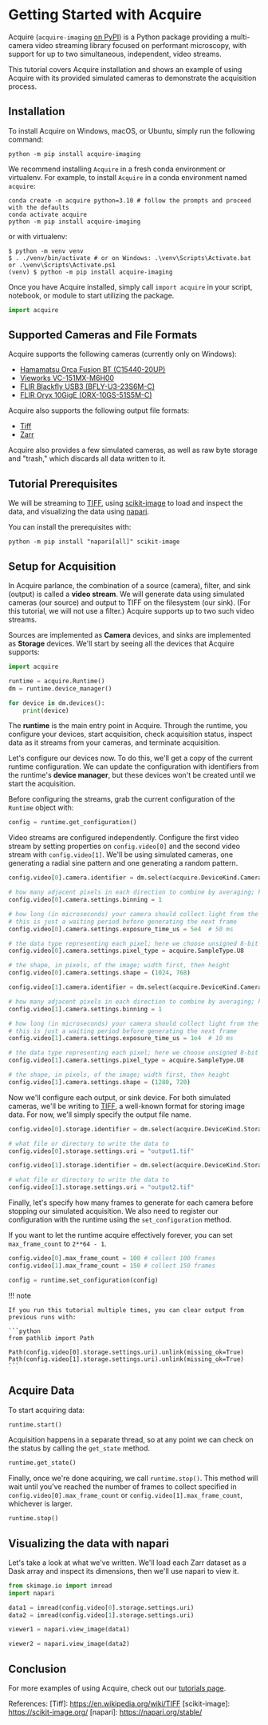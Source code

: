 # Getting Started with Acquire

Acquire (`acquire-imaging` [on PyPI](https://pypi.org/project/acquire-imaging/)) is a Python package providing a multi-camera video streaming library focused on performant microscopy, with support for up to two simultaneous, independent, video streams.

This tutorial covers Acquire installation and shows an example of using Acquire with its provided simulated cameras to demonstrate the acquisition process.

## Installation

To install Acquire on Windows, macOS, or Ubuntu, simply run the following command:

```
python -m pip install acquire-imaging
```

We recommend installing `Acquire` in a fresh conda environment or virtualenv.
For example, to install `Acquire` in a conda environment named `acquire`:

```
conda create -n acquire python=3.10 # follow the prompts and proceed with the defaults
conda activate acquire
python -m pip install acquire-imaging
```

or with virtualenv:

```shell
$ python -m venv venv
$ . ./venv/bin/activate # or on Windows: .\venv\Scripts\Activate.bat or .\venv\Scripts\Activate.ps1
(venv) $ python -m pip install acquire-imaging
```

Once you have Acquire installed, simply call `import acquire` in your script, notebook, or module to start utilizing the package.

```python
import acquire
```

## Supported Cameras and File Formats

Acquire supports the following cameras (currently only on Windows):

- [Hamamatsu Orca Fusion BT (C15440-20UP)](https://www.hamamatsu.com/eu/en/product/cameras/cmos-cameras/C15440-20UP.html)
- [Vieworks VC-151MX-M6H00](https://www.visionsystech.com/products/cameras/vieworks-vc-151mx-sony-imx411-sensor-ultra-high-resolution-cmos-camera-151-mp)
- [FLIR Blackfly USB3 (BFLY-U3-23S6M-C)](https://www.flir.com/products/blackfly-usb3/?model=BFLY-U3-23S6M-C&vertical=machine+vision&segment=iis)
- [FLIR Oryx 10GigE (ORX-10GS-51S5M-C)](https://www.flir.com/products/oryx-10gige/?model=ORX-10GS-51S5M-C&vertical=machine+vision&segment=iis)

Acquire also supports the following output file formats:

- [Tiff](https://en.wikipedia.org/wiki/TIFF)
- [Zarr](https://zarr.dev/)

Acquire also provides a few simulated cameras, as well as raw byte storage and "trash," which discards all data written to it.

## Tutorial Prerequisites

We will be streaming to [TIFF](http://bigtiff.org/), using [scikit-image](https://scikit-image.org/) to load and inspect the data, and visualizing the data using [napari](https://napari.org/stable/).

You can install the prerequisites with:

```
python -m pip install "napari[all]" scikit-image
```

## Setup for Acquisition

In Acquire parlance, the combination of a source (camera), filter, and sink (output) is called a **video stream**.
We will generate data using simulated cameras (our source) and output to TIFF on the filesystem (our sink).
(For this tutorial, we will not use a filter.)
Acquire supports up to two such video streams.

Sources are implemented as **Camera** devices, and sinks are implemented as **Storage** devices.
We'll start by seeing all the devices that Acquire supports:

```python
import acquire

runtime = acquire.Runtime()
dm = runtime.device_manager()

for device in dm.devices():
    print(device)
```

The **runtime** is the main entry point in Acquire.
Through the runtime, you configure your devices, start acquisition, check acquisition status, inspect data as it streams from your cameras, and terminate acquisition.

Let's configure our devices now.
To do this, we'll get a copy of the current runtime configuration.
We can update the configuration with identifiers from the runtime's **device manager**, but these devices won't be created until we start the acquisition.

Before configuring the streams, grab the current configuration of the `Runtime` object with:

```python
config = runtime.get_configuration()
```

Video streams are configured independently.
Configure the first video stream by setting properties on `config.video[0]` and the second video stream with `config.video[1]`.
We'll be using simulated cameras, one generating a radial sine pattern and one generating a random pattern.

```python
config.video[0].camera.identifier = dm.select(acquire.DeviceKind.Camera, "simulated: radial sin")

# how many adjacent pixels in each direction to combine by averaging; here, 1 means not to combine
config.video[0].camera.settings.binning = 1

# how long (in microseconds) your camera should collect light from the sample; for simulated cameras,
# this is just a waiting period before generating the next frame
config.video[0].camera.settings.exposure_time_us = 5e4  # 50 ms

# the data type representing each pixel; here we choose unsigned 8-bit integer
config.video[0].camera.settings.pixel_type = acquire.SampleType.U8

# the shape, in pixels, of the image; width first, then height
config.video[0].camera.settings.shape = (1024, 768)
```


```python
config.video[1].camera.identifier = dm.select(acquire.DeviceKind.Camera, "simulated: uniform random")

# how many adjacent pixels in each direction to combine by averaging; here, 1 means not to combine
config.video[1].camera.settings.binning = 1

# how long (in microseconds) your camera should collect light from the sample; for simulated cameras,
# this is just a waiting period before generating the next frame
config.video[1].camera.settings.exposure_time_us = 1e4  # 10 ms

# the data type representing each pixel; here we choose unsigned 8-bit integer
config.video[1].camera.settings.pixel_type = acquire.SampleType.U8

# the shape, in pixels, of the image; width first, then height
config.video[1].camera.settings.shape = (1280, 720)
```

Now we'll configure each output, or sink device.
For both simulated cameras, we'll be writing to [TIFF](http://bigtiff.org/), a well-known format for storing image data.
For now, we'll simply specify the output file name. 

```python
config.video[0].storage.identifier = dm.select(acquire.DeviceKind.Storage, "Tiff")

# what file or directory to write the data to
config.video[0].storage.settings.uri = "output1.tif"
```


```python
config.video[1].storage.identifier = dm.select(acquire.DeviceKind.Storage, "Tiff")

# what file or directory to write the data to
config.video[1].storage.settings.uri = "output2.tif"
```

Finally, let's specify how many frames to generate for each camera before stopping our simulated acquisition.
We also need to register our configuration with the runtime using the `set_configuration` method.

If you want to let the runtime acquire effectively forever, you can set `max_frame_count` to `2**64 - 1`.

```python
config.video[0].max_frame_count = 100 # collect 100 frames
config.video[1].max_frame_count = 150 # collect 150 frames

config = runtime.set_configuration(config)
```

!!! note

    If you run this tutorial multiple times, you can clear output from previous runs with:

    ```python
    from pathlib import Path

    Path(config.video[0].storage.settings.uri).unlink(missing_ok=True)
    Path(config.video[1].storage.settings.uri).unlink(missing_ok=True)
    ```

## Acquire Data

To start acquiring data:

```python
runtime.start()
```

Acquisition happens in a separate thread, so at any point we can check on the status by calling the  `get_state` method.

```python
runtime.get_state()
```

Finally, once we're done acquiring, we call `runtime.stop()`.
This method will wait until you've reached the number of frames to collect specified in `config.video[0].max_frame_count` or `config.video[1].max_frame_count`, whichever is larger.

```python
runtime.stop()
```

## Visualizing the data with napari

Let's take a look at what we've written.
We'll load each Zarr dataset as a Dask array and inspect its dimensions, then we'll use napari to view it.

```python
from skimage.io import imread
import napari

data1 = imread(config.video[0].storage.settings.uri)
data2 = imread(config.video[1].storage.settings.uri)

viewer1 = napari.view_image(data1)

viewer2 = napari.view_image(data2)
```

## Conclusion

For more examples of using Acquire, check out our [tutorials page](tutorials/index.md).

References:
[Tiff]: https://en.wikipedia.org/wiki/TIFF
[scikit-image]: https://scikit-image.org/
[napari]: https://napari.org/stable/
